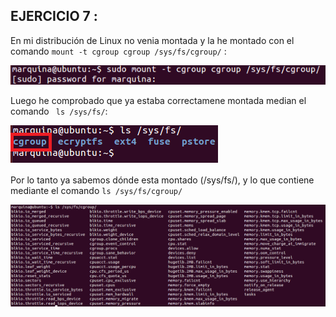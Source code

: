 ## EJERCICIO 7 :
 En mi distribución de Linux no venia montada y la he montado con el comando
``mount -t cgroup cgroup /sys/fs/cgroup/`` :

![](fotos/17.png)

Luego he comprobado que ya estaba correctamene montada median el comando ` ls /sys/fs/`:

![](fotos/18.png)

Por lo tanto ya sabemos dónde esta montado (/sys/fs/), y lo que contiene mediante el comando `ls /sys/fs/cgroup/`

![](fotos/19.png)



